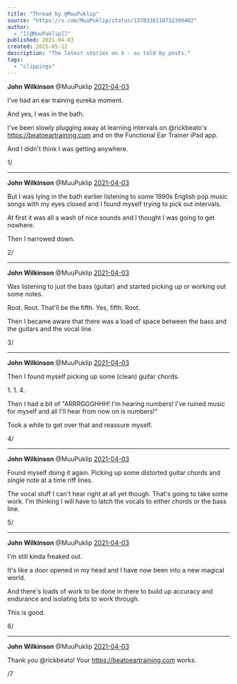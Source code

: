 ```yaml
---
title: "Thread by @MuuPuklip"
source: "https://x.com/MuuPuklip/status/1378338110732390402"
author:
  - "[[@MuuPuklip]]"
published: 2021-04-03
created: 2025-05-12
description: "The latest stories on X - as told by posts."
tags:
  - "clippings"
---
```

**John Wilkinson** @MuuPuklip [2021-04-03](https://x.com/MuuPuklip/status/1378333995818172419)

I've had an ear training eureka moment.

And yes, I was in the bath.

I've been slowly plugging away at learning intervals on @rickbeato's https://beatoeartraining.com and on the Functional Ear Trainer iPad app.

And I didn't think I was getting anywhere.

1/

---

**John Wilkinson** @MuuPuklip [2021-04-03](https://x.com/MuuPuklip/status/1378334672644608000)

But I was lying in the bath earlier listening to some 1990s English pop music songs with my eyes closed and I found myself trying to pick out intervals.

At first it was all a wash of nice sounds and I thought I was going to get nowhere.

Then I narrowed down.

2/

---

**John Wilkinson** @MuuPuklip [2021-04-03](https://x.com/MuuPuklip/status/1378335269489942533)

Was listening to just the bass (guitar) and started picking up or working out some notes.

Root. Root. That'll be the fifth. Yes, fifth. Root.

Then I became aware that there was a load of space between the bass and the guitars and the vocal line.

3/

---

**John Wilkinson** @MuuPuklip [2021-04-03](https://x.com/MuuPuklip/status/1378336334083936258)

Then I found myself picking up some (clean) guitar chords.

1\. 1. 4.

Then I had a bit of "ARRRGGGHHH! I'm hearing numbers! I've ruined music for myself and all I'll hear from now on is numbers!"

Took a while to get over that and reassure myself.

4/

---

**John Wilkinson** @MuuPuklip [2021-04-03](https://x.com/MuuPuklip/status/1378337095610200068)

Found myself doing it again. Picking up some distorted guitar chords and single note at a time riff lines.

The vocal stuff I can't hear right at all yet though. That's going to take some work. I'm thinking I will have to latch the vocals to either chords or the bass line.

5/

---

**John Wilkinson** @MuuPuklip [2021-04-03](https://x.com/MuuPuklip/status/1378337707693334533)

I'm still kinda freaked out.

It's like a door opened in my head and I have now been into a new magical world.

And there's loads of work to be done in there to build up accuracy and endurance and isolating bits to work through.

This is good.

6/

---

**John Wilkinson** @MuuPuklip [2021-04-03](https://x.com/MuuPuklip/status/1378338110732390402)

Thank you @rickbeato! Your https://beatoeartraining.com works.

/7